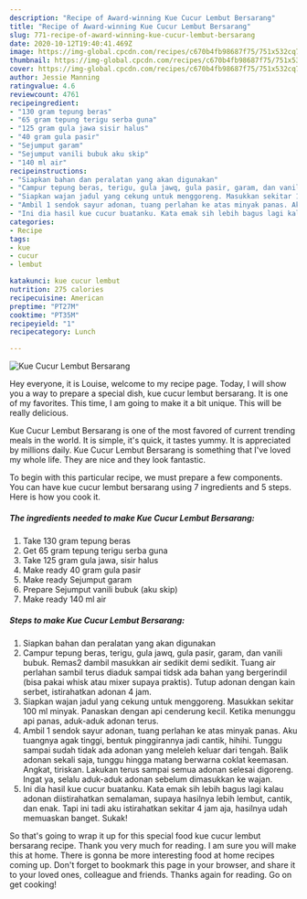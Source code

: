 ```yaml
---
description: "Recipe of Award-winning Kue Cucur Lembut Bersarang"
title: "Recipe of Award-winning Kue Cucur Lembut Bersarang"
slug: 771-recipe-of-award-winning-kue-cucur-lembut-bersarang
date: 2020-10-12T19:40:41.469Z
image: https://img-global.cpcdn.com/recipes/c670b4fb98687f75/751x532cq70/kue-cucur-lembut-bersarang-foto-resep-utama.jpg
thumbnail: https://img-global.cpcdn.com/recipes/c670b4fb98687f75/751x532cq70/kue-cucur-lembut-bersarang-foto-resep-utama.jpg
cover: https://img-global.cpcdn.com/recipes/c670b4fb98687f75/751x532cq70/kue-cucur-lembut-bersarang-foto-resep-utama.jpg
author: Jessie Manning
ratingvalue: 4.6
reviewcount: 4761
recipeingredient:
- "130 gram tepung beras"
- "65 gram tepung terigu serba guna"
- "125 gram gula jawa sisir halus"
- "40 gram gula pasir"
- "Sejumput garam"
- "Sejumput vanili bubuk aku skip"
- "140 ml air"
recipeinstructions:
- "Siapkan bahan dan peralatan yang akan digunakan"
- "Campur tepung beras, terigu, gula jawq, gula pasir, garam, dan vanili bubuk. Remas2 dambil masukkan air sedikit demi sedikit. Tuang air perlahan sambil terus diaduk sampai tidsk ada bahan yang bergerindil (bisa pakai whisk atau mixer supaya praktis). Tutup adonan dengan kain serbet, istirahatkan adonan 4 jam."
- "Siapkan wajan jadul yang cekung untuk menggoreng. Masukkan sekitar 100 ml minyak. Panaskan dengan api cenderung kecil. Ketika menunggu api panas, aduk-aduk adonan terus."
- "Ambil 1 sendok sayur adonan, tuang perlahan ke atas minyak panas. Aku tuangnya agak tinggi, bentuk pinggirannya jadi cantik, hihihi. Tunggu sampai sudah tidak ada adonan yang meleleh keluar dari tengah. Balik adonan sekali saja, tunggu hingga matang berwarna coklat keemasan. Angkat, tiriskan. Lakukan terus sampai semua adonan selesai digoreng. Ingat ya, selalu aduk-aduk adonan sebelum dimasukkan ke wajan."
- "Ini dia hasil kue cucur buatanku. Kata emak sih lebih bagus lagi kalau adonan diistirahatkan semalaman, supaya hasilnya lebih lembut, cantik, dan enak. Tapi ini tadi aku istirahatkan sekitar 4 jam aja, hasilnya udah memuaskan banget. Sukak!"
categories:
- Recipe
tags:
- kue
- cucur
- lembut

katakunci: kue cucur lembut 
nutrition: 275 calories
recipecuisine: American
preptime: "PT27M"
cooktime: "PT35M"
recipeyield: "1"
recipecategory: Lunch

---
```



![Kue Cucur Lembut Bersarang](https://img-global.cpcdn.com/recipes/c670b4fb98687f75/751x532cq70/kue-cucur-lembut-bersarang-foto-resep-utama.jpg)

Hey everyone, it is Louise, welcome to my recipe page. Today, I will show you a way to prepare a special dish, kue cucur lembut bersarang. It is one of my favorites. This time, I am going to make it a bit unique. This will be really delicious.

Kue Cucur Lembut Bersarang is one of the most favored of current trending meals in the world. It is simple, it's quick, it tastes yummy. It is appreciated by millions daily. Kue Cucur Lembut Bersarang is something that I've loved my whole life. They are nice and they look fantastic.




To begin with this particular recipe, we must prepare a few components. You can have kue cucur lembut bersarang using 7 ingredients and 5 steps. Here is how you cook it.

<!--inarticleads1-->

##### The ingredients needed to make Kue Cucur Lembut Bersarang:

1. Take 130 gram tepung beras
1. Get 65 gram tepung terigu serba guna
1. Take 125 gram gula jawa, sisir halus
1. Make ready 40 gram gula pasir
1. Make ready Sejumput garam
1. Prepare Sejumput vanili bubuk (aku skip)
1. Make ready 140 ml air




<!--inarticleads2-->

##### Steps to make Kue Cucur Lembut Bersarang:

1. Siapkan bahan dan peralatan yang akan digunakan
1. Campur tepung beras, terigu, gula jawq, gula pasir, garam, dan vanili bubuk. Remas2 dambil masukkan air sedikit demi sedikit. Tuang air perlahan sambil terus diaduk sampai tidsk ada bahan yang bergerindil (bisa pakai whisk atau mixer supaya praktis). Tutup adonan dengan kain serbet, istirahatkan adonan 4 jam.
1. Siapkan wajan jadul yang cekung untuk menggoreng. Masukkan sekitar 100 ml minyak. Panaskan dengan api cenderung kecil. Ketika menunggu api panas, aduk-aduk adonan terus.
1. Ambil 1 sendok sayur adonan, tuang perlahan ke atas minyak panas. Aku tuangnya agak tinggi, bentuk pinggirannya jadi cantik, hihihi. Tunggu sampai sudah tidak ada adonan yang meleleh keluar dari tengah. Balik adonan sekali saja, tunggu hingga matang berwarna coklat keemasan. Angkat, tiriskan. Lakukan terus sampai semua adonan selesai digoreng. Ingat ya, selalu aduk-aduk adonan sebelum dimasukkan ke wajan.
1. Ini dia hasil kue cucur buatanku. Kata emak sih lebih bagus lagi kalau adonan diistirahatkan semalaman, supaya hasilnya lebih lembut, cantik, dan enak. Tapi ini tadi aku istirahatkan sekitar 4 jam aja, hasilnya udah memuaskan banget. Sukak!




So that's going to wrap it up for this special food kue cucur lembut bersarang recipe. Thank you very much for reading. I am sure you will make this at home. There is gonna be more interesting food at home recipes coming up. Don't forget to bookmark this page in your browser, and share it to your loved ones, colleague and friends. Thanks again for reading. Go on get cooking!
